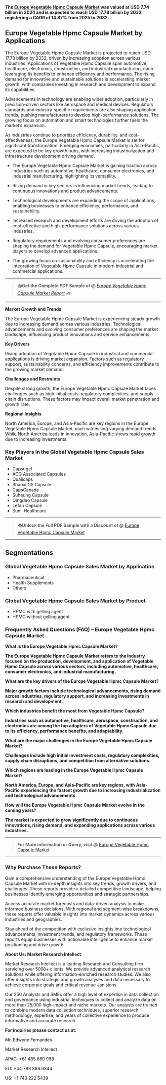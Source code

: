<p><strong>The <a href="https://www.marketresearchintellect.com/download-sample/?rid=241948&amp;utm_source=Pulse-April-Europe&amp;utm_medium=852">Europe Vegetable Hpmc Capsule Market</a> was valued at USD 7.74 billion in 2024 and is expected to reach USD 17.78 billion by 2032, registering a CAGR of 14.87% from 2025 to 2032.</strong></p><h2>Europe Vegetable Hpmc Capsule Market by Applications&nbsp;</h2><p><p>The Europe Vegetable Hpmc Capsule Market is projected to reach USD 17.78 billion by 2032, driven by increasing adoption across various industries. Applications of Vegetable Hpmc Capsule span automotive, healthcare, electronics, construction, and industrial manufacturing, each leveraging its benefits to enhance efficiency and performance. The rising demand for innovative and sustainable solutions is accelerating market growth, with companies investing in research and development to expand its capabilities.</p><p>Advancements in technology are enabling wider adoption, particularly in precision-driven sectors like aerospace and medical devices. Regulatory standards and industry-specific requirements are also shaping application trends, pushing manufacturers to develop high-performance solutions. The growing focus on automation and smart technologies further fuels the market&rsquo;s expansion.</p><p>As industries continue to prioritize efficiency, durability, and cost-effectiveness, the Europe Vegetable Hpmc Capsule Market is set for significant transformation. Emerging economies, particularly in Asia-Pacific, are expected to be key growth hubs, with increasing industrialization and infrastructure development driving demand.</p></p><ul><li><p>The Europe Vegetable Hpmc Capsule Market is gaining traction across industries such as automotive, healthcare, consumer electronics, and industrial manufacturing, highlighting its versatility.</p></li><li><p>Rising demand in key sectors is influencing market trends, leading to continuous innovations and product advancements.</p></li><li><p>Technological developments are expanding the scope of applications, enabling businesses to enhance efficiency, performance, and sustainability.</p></li><li><p>Increased research and development efforts are driving the adoption of cost-effective and high-performance solutions across various industries.</p></li><li><p>Regulatory requirements and evolving consumer preferences are shaping the demand for Vegetable Hpmc Capsule, encouraging market players to develop advanced applications.</p></li><li><p>The growing focus on sustainability and efficiency is accelerating the integration of Vegetable Hpmc Capsule in modern industrial and commercial applications.</p></li></ul><hr /><blockquote><p><strong><span class="font-[700]">📥Get the Complete PDF Sample of @ </span></strong><em><span class="font-[700]"><a href="https://www.marketresearchintellect.com/download-sample/?rid=241948&amp;utm_source=Pulse-April-Europe&amp;utm_medium=852" target="_blank" data-tracking-control-name="article-ssr-frontend-pulse_little-text-block" data-tracking-will-navigate="" data-test-link="">Europe Vegetable Hpmc Capsule Market Report</a>&nbsp;📥</span></em></p></blockquote><hr /><p class="" data-start="77" data-end="360"><strong data-start="77" data-end="105">Market Growth and Trends</strong></p><p class="" data-start="77" data-end="360">The Europe Vegetable Hpmc Capsule Market is experiencing steady growth due to increasing demand across various industries. Technological advancements and evolving consumer preferences are shaping the market landscape, influencing product innovations and service enhancements.</p><p class="" data-start="362" data-end="606"><strong data-start="362" data-end="377">Key Drivers</strong></p><p class="" data-start="362" data-end="606">Rising adoption of Vegetable Hpmc Capsule in industrial and commercial applications is driving market expansion. Factors such as regulatory support, sustainability concerns, and efficiency improvements contribute to the growing market demand.</p><p class="" data-start="608" data-end="849"><strong data-start="608" data-end="637">Challenges and Restraints</strong></p><p class="" data-start="608" data-end="849">Despite strong growth, the Europe Vegetable Hpmc Capsule Market faces challenges such as high initial costs, regulatory complexities, and supply chain disruptions. These factors may impact overall market penetration and growth rate.</p><p class="" data-start="851" data-end="1095"><strong data-start="851" data-end="872">Regional Insights</strong></p><p class="" data-start="851" data-end="1095">North America, Europe, and Asia-Pacific are key regions in the Europe Vegetable Hpmc Capsule Market, each witnessing varying demand trends. While North America leads in innovation, Asia-Pacific shows rapid growth due to increasing investments.</p><p><h3>Key Players in the Global Vegetable Hpmc Capsule Sales Market </h3><ul><li>Capsugel</li><li>ACG Associated Capsules</li><li>Qualicaps</li><li>Shanxi GS Capsule</li><li>CapsCanada</li><li>Suheung Capsule</li><li>Qingdao Capsule</li><li>Lefan Capsule</li><li>Sunil Healthcare</li></ul></p><hr /><blockquote><p><strong>📥Unlock the Full PDF Sample with a Discount of @</strong> <a href="https://www.marketresearchintellect.com/ask-for-discount/?rid=241948&amp;utm_source=Pulse-April-Europe&amp;utm_medium=852">Europe Vegetable Hpmc Capsule Market</a></p></blockquote><hr /><p><h2>Segmentations</h2><h3>Global Vegetable Hpmc Capsule Sales Market by Application</h3><ul><li>Pharmaceutical</li><li>Health Supplements</li><li>Others</li></ul><h3>Global Vegetable Hpmc Capsule Sales Market by Product</h3><ul><li>HPMC with gelling agent</li><li>HPMC without gelling agent</li></ul></p><h3><strong>Frequently Asked Questions (FAQ) &ndash; Europe Vegetable Hpmc Capsule Market</strong></h3><p><strong>What is the Europe Vegetable Hpmc Capsule Market?</strong></p><p><strong>The Europe Vegetable Hpmc Capsule Market refers to the industry focused on the production, development, and application of Vegetable Hpmc Capsule across various sectors, including automotive, healthcare, consumer electronics, and industrial manufacturing.</strong></p><p><strong>What are the key drivers of the Europe Vegetable Hpmc Capsule Market?</strong></p><p><strong>Major growth factors include technological advancements, rising demand across industries, regulatory support, and increasing investments in research and development.</strong></p><p><strong>Which industries benefit the most from Vegetable Hpmc Capsule?</strong></p><p><strong>Industries such as automotive, healthcare, aerospace, construction, and electronics are among the top adopters of Vegetable Hpmc Capsule due to its efficiency, performance benefits, and adaptability.</strong></p><p><strong>What are the major challenges in the Europe Vegetable Hpmc Capsule Market?</strong></p><p><strong>Challenges include high initial investment costs, regulatory complexities, supply chain disruptions, and competition from alternative solutions.</strong></p><p><strong>Which regions are leading in the Europe Vegetable Hpmc Capsule Market?</strong></p><p><strong>North America, Europe, and Asia-Pacific are key regions, with Asia-Pacific experiencing the fastest growth due to increasing industrialization and technological advancements.</strong></p><p><strong>How will the Europe Vegetable Hpmc Capsule Market evolve in the coming years?</strong></p><p><strong>The market is expected to grow significantly due to continuous innovations, rising demand, and expanding applications across various industries.</strong></p><hr /><blockquote><p><span class="font-[700]"><strong>For More Information or Query, visit&nbsp;@</strong>&nbsp;</span><span class="font-[700]"><a href="https://www.marketresearchintellect.com/product/global-vegetable-hpmc-capsule-sales-market-size-and-forecast/?utm_source=Linkedin&utm_medium=852" target="_blank" data-tracking-control-name="article-ssr-frontend-pulse_little-text-block" data-tracking-will-navigate="" data-test-link="">Europe Vegetable Hpmc Capsule Market</a></span></p></blockquote><hr /><h3><strong data-start="0" data-end="31">Why Purchase These Reports?</strong></h3><p class="" data-start="35" data-end="297">Gain a comprehensive understanding of the Europe Vegetable Hpmc Capsule Market with in-depth insights into key trends, growth drivers, and challenges. These reports provide a detailed competitive landscape, helping businesses identify emerging opportunities and strategic partnerships.</p><p class="" data-start="299" data-end="540">Access accurate market forecasts and data-driven analysis to make informed business decisions. With regional and segment-wise breakdowns, these reports offer valuable insights into market dynamics across various industries and geographies.</p><p class="" data-start="542" data-end="784">Stay ahead of the competition with exclusive insights into technological advancements, investment trends, and regulatory frameworks. These reports equip businesses with actionable intelligence to enhance market positioning and drive growth.</p><p><strong><span class="font-[700]">About Us: Market Research Intellect</span></strong></p><p><span class="">Market Research Intellect is a leading Research and Consulting firm servicing over 5000+ clients. We provide advanced analytical research solutions while offering information-enriched research studies.&nbsp;</span>We also offer insights into strategic and growth analyses and data necessary to achieve corporate goals and critical revenue Janisions.</p><p><span class="">Our 250 Analysts and SMEs offer a high level of expertise in data collection and governance using industrial techniques to collect and analyze data on more than 25,000 high-impact and niche markets. Our analysts are trained to combine modern data collection techniques, superior research methodology, expertise, and years of collective experience to produce informative and accurate research.</span></p><p><strong>For inquiries please contact us at:</strong></p><p>Mr. Edwyne Fernandes</p><p>Market Research Intellect</p><p>APAC: +61 485 860 968</p><p>EU: +44 788 886 6344</p><p>US: +1 743 222 5439</p>